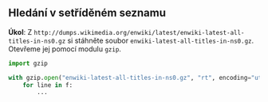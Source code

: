 
## Hledání v setříděném seznamu 

 **Úkol**: Z `http://dumps.wikimedia.org/enwiki/latest/enwiki-latest-all-titles-in-ns0.gz` si stáhněte soubor `enwiki-latest-all-titles-in-ns0.gz`. Otevřeme jej pomocí modulu `gzip`.

```python
import gzip

with gzip.open("enwiki-latest-all-titles-in-ns0.gz", "rt", encoding="utf-8") as f:
    for line in f:
        ...   
```



